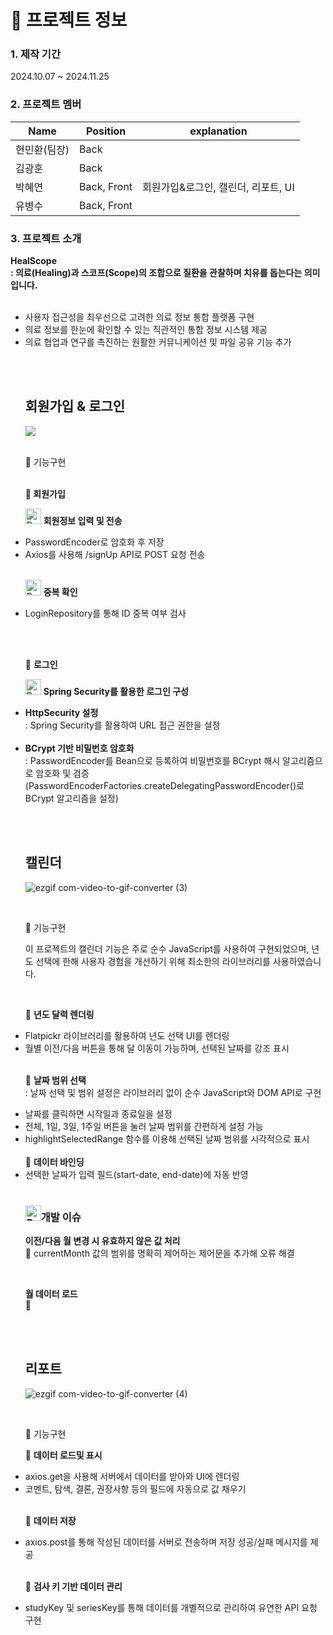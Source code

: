 <h1>📃 프로젝트 정보<br> </h1>

<h3>1. 제작 기간 <br></h3>
2024.10.07 ~ 2024.11.25

<h3>2. 프로젝트 멤버</h3>

|Name|Position|explanation|
|------|---|---|
|현민환(팀장)|Back||
|김광훈|Back||
|박혜연|Back, Front|회원가입&로그인, 캘린더, 리포트, UI|
|유병수|Back, Front||


<h3> 
3. 프로젝트 소개<br></h3>
<b> HealScope </b> <br>
<b> : 의료(Healing)과 스코프(Scope)의 조합으로 질환을 관찰하며 치유를 돕는다는 의미입니다.</b> <br> <br>
<ul>
  <li>사용자 접근성을 최우선으로 고려한 의료 정보 통합 플랫폼 구현</li>
  <li>의료 정보를 한눈에 확인할 수 있는 직관적인 통합 정보 시스템 제공</li>
  <li>의료 협업과 연구를 촉진하는 원활한 커뮤니케이션 및 파일 공유 기능 추가</li>
</ul>

<br><br>


<ul>
<h2>회원가입 & 로그인</h2>

<img src="https://github.com/user-attachments/assets/408a3e8f-1313-4fe7-a5ba-51a841f595a9">
<br><br>

📍 기능구현
<br><br>


🔑<b> 회원가입</b>
<br>

<img src="https://raw.githubusercontent.com/Tarikul-Islam-Anik/Animated-Fluent-Emojis/master/Emojis/Objects/Paperclip.png" alt="Paperclip" width="25" height="25" /> <b> 회원정보 입력 및 전송</b>
<li>PasswordEncoder로 암호화 후 저장</li>
<li>Axios를 사용해 /signUp API로 POST 요청 전송</li>

<br>

<img src="https://raw.githubusercontent.com/Tarikul-Islam-Anik/Animated-Fluent-Emojis/master/Emojis/Objects/Paperclip.png" alt="Paperclip" width="25" height="25" /> <b>중복 확인</b>
<li>LoginRepository를 통해 ID 중복 여부 검사</li>

<br><br>

🔑 <b>로그인</b>
<br>

<img src="https://raw.githubusercontent.com/Tarikul-Islam-Anik/Animated-Fluent-Emojis/master/Emojis/Objects/Paperclip.png" alt="Paperclip" width="25" height="25" /> <b> Spring Security를 활용한 로그인 구성</b>
<li><b>HttpSecurity 설정</b></li>
: Spring Security를 활용하여 URL 접근 권한을 설정
<br>
<br>
<li><b>BCrypt 기반 비밀번호 암호화</b></li> 
: PasswordEncoder를 Bean으로 등록하여 비밀번호를 BCrypt 해시 알고리즘으로 암호화 및 검증
<br> (PasswordEncoderFactories.createDelegatingPasswordEncoder()로 BCrypt 알고리즘을 설정)

<br><br>

<h2>캘린더</h2>

![ezgif com-video-to-gif-converter (3)](https://github.com/user-attachments/assets/4423df88-2e1d-4566-91cf-f87f214f9d20)

<br>

📍 기능구현
<br>

이 프로젝트의 캘린더 기능은 주로 순수 JavaScript를 사용하여 구현되었으며, 년도 선택에 한해 사용자 경험을 개선하기 위해 최소한의 라이브러리를 사용하였습니다.

<br>

📅 <b> 년도 달력 렌더링</b>
<li>Flatpickr 라이브러리를 활용하여 년도 선택 UI를 렌더링</li>
<li>월별 이전/다음 버튼을 통해 달 이동이 가능하며, 선택된 날짜를 강조 표시</li>

<br>

📅 <b> 날짜 범위 선택</b>
<br> : 날짜 선택 및 범위 설정은 라이브러리 없이 순수 JavaScript와 DOM API로 구현<br>
<li>날짜를 클릭하면 시작일과 종료일을 설정</li>
<li>전체, 1일, 3일, 1주일 버튼을 눌러 날짜 범위를 간편하게 설정 가능</li>
<li>highlightSelectedRange 함수를 이용해 선택된 날짜 범위를 시각적으로 표시</li>

<br>
📅 <b> 데이터 바인딩</b>
<li>선택한 날짜가 입력 필드(start-date, end-date)에 자동 반영</li>

<br>

<h3><img src="https://raw.githubusercontent.com/Tarikul-Islam-Anik/Animated-Fluent-Emojis/master/Emojis/Objects/Bell.png" alt="Bell" width="25" height="25" /><b>개발 이슈</b></h3>


<b>이전/다음 월 변경 시 유효하지 않은 값 처리</b>
<br>
🔎 currentMonth 값의 범위를 명확히 제어하는 제어문을 추가해 오류 해결

<br>

<b>월 데이터 로드</b>
<br>
🔎 



  <br><br>
  
<h2>리포트</h2>

![ezgif com-video-to-gif-converter (4)](https://github.com/user-attachments/assets/0a66705e-dd19-4a88-9618-a9cfb4fe2883)

<br>

📍 기능구현
<br>

🎫 <b> 데이터 로드및 표시</b>
<li>axios.get을 사용해 서버에서 데이터를 받아와 UI에 렌더링</li>
<li>코멘트, 탐색, 결론, 권장사항 등의 필드에 자동으로 값 채우기</li>

<br>

🎫 <b> 데이터 저장</b>
<li>axios.post를 통해 작성된 데이터를 서버로 전송하며 저장 성공/실패 메시지를 제공 </li>

<br>

🎫 <b> 검사 키 기반 데이터 관리</b>
<li>studyKey 및 seriesKey를 통해 데이터를 개별적으로 관리하여 유연한 API 요청 구현 </li>

</ul>
